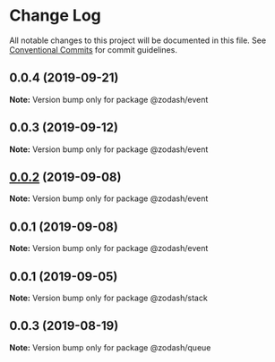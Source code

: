 # Change Log

All notable changes to this project will be documented in this file.
See [Conventional Commits](https://conventionalcommits.org) for commit guidelines.

## 0.0.4 (2019-09-21)

**Note:** Version bump only for package @zodash/event





## 0.0.3 (2019-09-12)

**Note:** Version bump only for package @zodash/event





## [0.0.2](https://github.com/zcorky/zodash/compare/@zodash/event@0.0.1...@zodash/event@0.0.2) (2019-09-08)

**Note:** Version bump only for package @zodash/event





## 0.0.1 (2019-09-08)

**Note:** Version bump only for package @zodash/event





## 0.0.1 (2019-09-05)

**Note:** Version bump only for package @zodash/stack





## 0.0.3 (2019-08-19)

**Note:** Version bump only for package @zodash/queue
